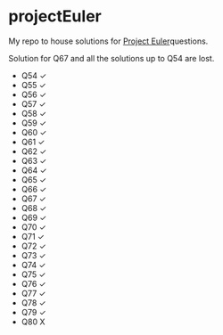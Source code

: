 # projectEuler
My repo to house solutions for [Project Euler](https://projecteuler.net/)questions.

Solution for Q67 and all the solutions up to Q54 are lost.

* Q54 ✓
* Q55 ✓
* Q56 ✓
* Q57 ✓
* Q58 ✓
* Q59 ✓
* Q60 ✓
* Q61 ✓
* Q62 ✓
* Q63 ✓
* Q64 ✓
* Q65 ✓
* Q66 ✓
* Q67 ✓
* Q68 ✓
* Q69 ✓
* Q70 ✓
* Q71 ✓
* Q72 ✓
* Q73 ✓
* Q74 ✓
* Q75 ✓
* Q76 ✓
* Q77 ✓
* Q78 ✓
* Q79 ✓
* Q80 X